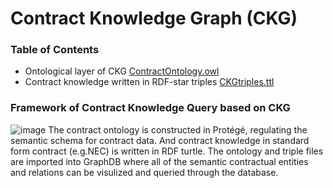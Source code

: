 # Contract Knowledge Graph (CKG)
### Table of Contents
* Ontological layer of CKG
  [ContractOntology.owl](https://github.com/CamilleZ99/ContractKG/blob/main/ContractOntology.owl)
* Contract knowledge written in RDF-star triples
  [CKGtriples.ttl](https://github.com/CamilleZ99/ContractKG/blob/main/CKGtriples.ttl)
### Framework of Contract Knowledge Query based on CKG
![image](https://user-images.githubusercontent.com/73239436/218260663-25978a52-61c3-4812-a7cf-11e672442662.png)
The contract ontology is constructed in Protégé, regulating the semantic schema for contract data. And contract knowledge in standard form contract (e.g.NEC) is written in RDF turtle. The ontology and triple files are imported into GraphDB where all of the semantic contractual entities and relations can be visulized and queried through the database.

